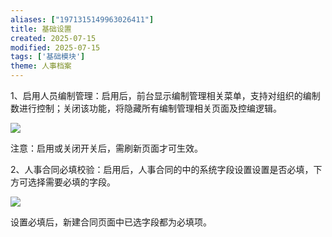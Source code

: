 ```yaml
---
aliases: ["1971315149963026411"]
title: 基础设置
created: 2025-07-15
modified: 2025-07-15
tags: ['基础模块']
theme: 人事档案
---
```


1、启用人员编制管理：启用后，前台显示编制管理相关菜单，支持对组织的编制数进行控制；关闭该功能，将隐藏所有编制管理相关页面及控编逻辑。

![](https://myhelpdoc.oss-cn-heyuan.aliyuncs.com/mdimages/71ad2ed6343f4aa4b4304f163dcacaea.jpg)

注意：启用或关闭开关后，需刷新页面才可生效。

2、人事合同必填校验：启用后，人事合同的中的系统字段设置设置是否必填，下方可选择需要必填的字段。

![](https://myhelpdoc.oss-cn-heyuan.aliyuncs.com/mdimages/1eaf2bcc833f99cd927f38ab84d15849.jpg)

设置必填后，新建合同页面中已选字段都为必填项。

